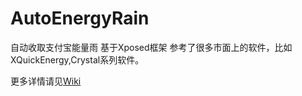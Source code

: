 # AutoEnergyRain

自动收取支付宝能量雨
基于Xposed框架
参考了很多市面上的软件，比如XQuickEnergy,Crystal系列软件。

更多详情请见[Wiki](../../wiki)
